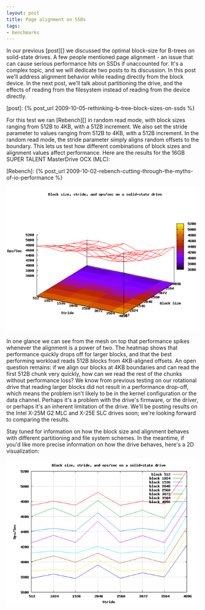 ```yaml
---
layout: post
title: Page alignment on SSDs
tags:
- benchmarks
--- 
```


In our previous [post][] we discussed the optimal block-size for B-trees on
solid-state drives. A few people mentioned page alignment - an issue that can
cause serious performance hits on SSDs if unaccounted for. It's a complex
topic, and we will dedicate two posts to its discussion. In this post we'll
address alignment behavior while reading directly from the block device. In the
next post, we'll talk about partitioning the drive, and the effects of reading
from the filesystem instead of reading from the device directly.
<!--more-->

[post]: {% post_url 2009-10-05-rethinking-b-tree-block-sizes-on-ssds %}

For this test we ran [Rebench][] in random read mode, with block sizes ranging
from 512B to 4KB, with a 512B increment. We also set the stride parameter to
values ranging from 512B to 4KB, with a 512B increment. In the random read
mode, the stride parameter simply aligns random offsets to the boundary. This
lets us test how different combinations of block sizes and alignment values
affect performance. Here are the results for the 16GB SUPER TALENT MasterDrive
OCX (MLC):

[Rebench]: {% post_url 2009-10-02-rebench-cutting-through-the-myths-of-io-performance %}

![Page alignment on SSDs](/assets/images/posts/2009-10-08-page-alignment-on-ssds-1.png)

In one glance we can see from the mesh on top that performance spikes whenever
the alignment is a power of two. The heatmap shows that performance quickly
drops off for larger blocks, and that the best performing workload reads 512B
blocks from 4KB-aligned offsets. An open question remains: if we align our
blocks at 4KB boundaries and can read the first 512B chunk very quickly, how
can we read the rest of the chunks without performance loss? We know from
previous testing on our rotational drive that reading larger blocks did not
result in a performance drop-off, which means the problem isn't likely to be in
the kernel configuration or the data channel. Perhaps it's a problem with the
drive's firmware, or the driver, or perhaps it's an inherent limitation of the
drive. We'll be posting results on the Intel X-25M G2 MLC and X-25E SLC drives
soon; we're looking forward to comparing the results.

Stay tuned for information on how the block size and alignment behaves with
different partitioning and file system schemes. In the meantime, if you'd like
more precise information on how the drive behaves, here's a 2D visualization:

![Page alignment on SSDs](/assets/images/posts/2009-10-08-page-alignment-on-ssds-2.png)
